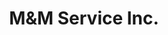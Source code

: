 ---
title: "M&M Service Inc."
url: /grand-falls-grand-sault/mundm-service-inc/
shop: Autowerkstatt
---